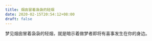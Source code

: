 ```yaml
---
title: 烟囱冒着袅袅的轻烟
date: 2020-02-15T20:54:12+08:00
draft: false
---
```


梦见烟囱冒着袅袅的轻烟，就是暗示着做梦者即将有喜事发生在你的身边。

